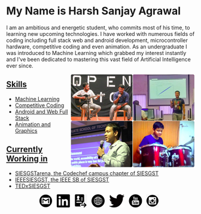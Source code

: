 # My Name is Harsh Sanjay Agrawal
I am an ambitious and energetic student, who commits most of his time, to learning new upcoming technologies. I have worked with numerous fields of coding including full stack web and android development, microcontroller hardware, competitive coding and even animation. As an undergraduate I was introduced to Machine Learning which grabbed my interest instantly and I've been dedicated to mastering this vast field of Artificial Intelligence ever since.

<a href="https://youtu.be/HwdOip3srok"><img align="right" src="https://github.com/harshagr18/harshagr18/blob/master/ReadMe.jpg" height="250">

## Skills
* Machine Learning
* Competitive Coding
* Android and Web Full Stack
* Animation and Graphics

## Currently Working in
* SIESGSTarena, the Codechef campus chapter of SIESGST
* IEEESIESGST, the IEEE SB of SIESGST
* TEDxSIESGST

<p align="center">
    <a href="mailto:harshagrawal1802@gmail.com"><img height="35" src="https://github.com/harshagr18/harshagr18/blob/master/images/gmail.png"></a>&nbsp;&nbsp;
    <a href="https://www.linkedin.com/in/harsh-sanjay-agrawal/"><img height="35" src="https://github.com/harshagr18/harshagr18/blob/master/images/linkedin.png"></a>&nbsp;&nbsp;
    <a href="https://harshagr18.github.io/images/Resume.pdf"><img height="35" src="https://github.com/harshagr18/harshagr18/blob/master/images/resume.png"></a>&nbsp;&nbsp;
    <a href="https://harshagr18.github.io/"><img height="35" src="https://github.com/harshagr18/harshagr18/blob/master/images/website.png"></a>&nbsp;&nbsp;
    <a href="https://twitter.com/harshagr1802"><img height="35" src="https://github.com/harshagr18/harshagr18/blob/master/images/twitter.png"></a>&nbsp;&nbsp;
    <a href="https://www.youtube.com/channel/UC4okXiwYpxX33FhjS8yeIbg"><img height="35" src="https://github.com/harshagr18/harshagr18/blob/master/images/youtube.png"></a>&nbsp;&nbsp;
    <a href="https://www.instagram.com/harshagr1802/"><img height="35" src="https://github.com/harshagr18/harshagr18/blob/master/images/instagram.png"></a>&nbsp;&nbsp;
</p>

